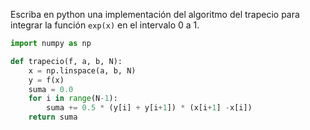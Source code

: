 Escriba en python una implementación del algoritmo del trapecio para integrar
la función `exp(x)` en el intervalo 0 a 1.

```python
import numpy as np

def trapecio(f, a, b, N):
    x = np.linspace(a, b, N)
    y = f(x)
    suma = 0.0
    for i in range(N-1):
        suma += 0.5 * (y[i] + y[i+1]) * (x[i+1] -x[i])
    return suma
```



